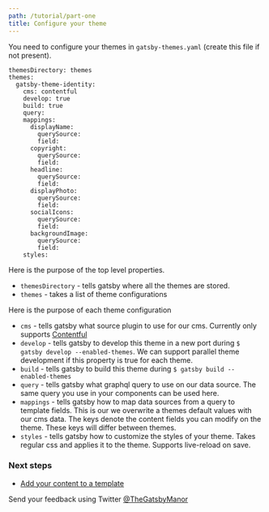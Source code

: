 ```yaml
---
path: /tutorial/part-one
title: Configure your theme
---
```


You need to configure your themes in `gatsby-themes.yaml` (create this file if not present).
  >  
    themesDirectory: themes
    themes:
      gatsby-theme-identity:
        cms: contentful
        develop: true
        build: true
        query:
        mappings:
          displayName:
            querySource:
            field:
          copyright:
            querySource:
            field:
          headline:
            querySource:
            field:
          displayPhoto:
            querySource:
            field:
          socialIcons:
            querySource:
            field:
          backgroundImage:
            querySource:
            field:
        styles:


Here is the purpose of the top level properties.</p>
  * `themesDirectory` - tells gatsby where all the themes are stored.
  * `themes` - takes a list of theme configurations

Here is the purpose of each theme configuration</p>
  * `cms` - tells gatsby what source plugin to use for our cms. Currently only supports [Contentful](https://www.contentful.com)
  * `develop` - tells gatsby to develop this theme in a new port during `$ gatsby develop --enabled-themes`. We can support parallel theme development if this property is true for each theme.
  * `build` - tells gatsby to build this theme during `$ gatsby build --enabled-themes`
  * `query` - tells gatsby what graphql query to use on our data source. The same query you use in your components can be used here.
  * `mappings` - tells gatsby how to map data sources from a query to template fields. This is our we overwrite a themes default values with our cms data. The keys denote the content fields you can modify on the theme. These keys will differ between themes.
  * `styles` - tells gatsby how to customize the styles of your theme. Takes regular css and applies it to the theme. Supports live-reload on save.

### Next steps
* [Add your content to a template](/tutorial/part-two)

Send your feedback using Twitter [@TheGatsbyManor](https://twitter.com/thegatsbymanor)
